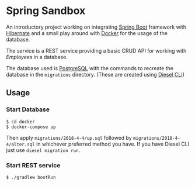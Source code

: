 # Spring Sandbox

An introductory project working on integrating [Spring Boot] framework with
[Hibernate] and a small play around with [Docker] for the usage of the database.

The service is a REST service providing a basic CRUD API for working with
_Employees_ in a database.

The database used is [PostgreSQL] with the commands to recreate the database in
the `migrations` directory. (These are created using [Diesel CLI](http://diesel.rs/))

[Spring Boot]: https://projects.spring.io/spring-boot/
[Hibernate]: http://hibernate.org/orm/
[Docker]: https://www.docker.com/
[PostgreSQL]: https://www.postgresql.org

## Usage

### Start Database

```shell
$ cd docker
$ docker-compose up
```

Then apply `migrations/2018-4-4/up.sql` followed by
`migrations/2018-4-4/alter.sql` in whichever preferred method you have. If you
have Diesel CLI just use `diesel migration run`.

### Start REST service

```shell
$ ./gradlew bootRun
```